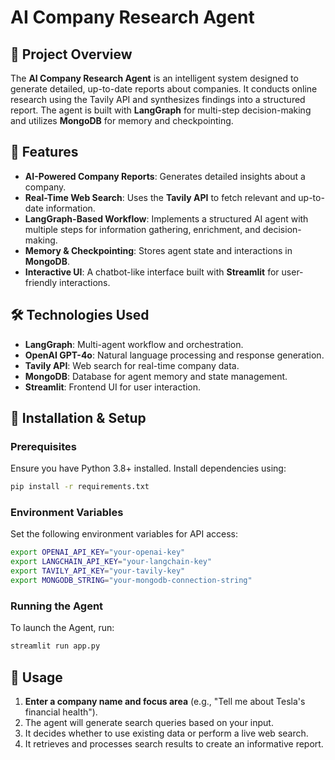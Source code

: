 # AI Company Research Agent

## 📌 Project Overview
The **AI Company Research Agent** is an intelligent system designed to generate detailed, up-to-date reports about companies. It conducts online research using the Tavily API and synthesizes findings into a structured report. The agent is built with **LangGraph** for multi-step decision-making and utilizes **MongoDB** for memory and checkpointing.

## 🚀 Features
- **AI-Powered Company Reports**: Generates detailed insights about a company.
- **Real-Time Web Search**: Uses the **Tavily API** to fetch relevant and up-to-date information.
- **LangGraph-Based Workflow**: Implements a structured AI agent with multiple steps for information gathering, enrichment, and decision-making.
- **Memory & Checkpointing**: Stores agent state and interactions in **MongoDB**.
- **Interactive UI**: A chatbot-like interface built with **Streamlit** for user-friendly interactions.

## 🛠️ Technologies Used
- **LangGraph**: Multi-agent workflow and orchestration.
- **OpenAI GPT-4o**: Natural language processing and response generation.
- **Tavily API**: Web search for real-time company data.
- **MongoDB**: Database for agent memory and state management.
- **Streamlit**: Frontend UI for user interaction.

## 🔧 Installation & Setup
### Prerequisites
Ensure you have Python 3.8+ installed. Install dependencies using:
```bash
pip install -r requirements.txt
```

### Environment Variables
Set the following environment variables for API access:
```bash
export OPENAI_API_KEY="your-openai-key"
export LANGCHAIN_API_KEY="your-langchain-key"
export TAVILY_API_KEY="your-tavily-key"
export MONGODB_STRING="your-mongodb-connection-string"
```

### Running the Agent

To launch the Agent, run:
```bash
streamlit run app.py
```

## 📌 Usage
1. **Enter a company name and focus area** (e.g., "Tell me about Tesla's financial health").
2. The agent will generate search queries based on your input.
3. It decides whether to use existing data or perform a live web search.
4. It retrieves and processes search results to create an informative report.


